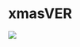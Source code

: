 
# xmasVER
<img src="https://northpoleescape.netlify.app/static/media/treeratio-expanded.4300f6c68870bdd128ca.png" />